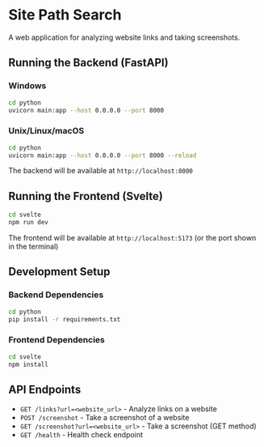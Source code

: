 # Site Path Search

A web application for analyzing website links and taking screenshots.

## Running the Backend (FastAPI)

### Windows
```bash
cd python
uvicorn main:app --host 0.0.0.0 --port 8000
```

### Unix/Linux/macOS
```bash
cd python
uvicorn main:app --host 0.0.0.0 --port 8000 --reload
```

The backend will be available at `http://localhost:8000`

## Running the Frontend (Svelte)

```bash
cd svelte
npm run dev
```

The frontend will be available at `http://localhost:5173` (or the port shown in the terminal)

## Development Setup

### Backend Dependencies
```bash
cd python
pip install -r requirements.txt
```

### Frontend Dependencies
```bash
cd svelte
npm install
```

## API Endpoints

- `GET /links?url=<website_url>` - Analyze links on a website
- `POST /screenshot` - Take a screenshot of a website
- `GET /screenshot?url=<website_url>` - Take a screenshot (GET method)
- `GET /health` - Health check endpoint
